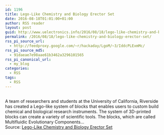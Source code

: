 ```yaml
---
id: 1196
title: Lego-Like Chemistry and Biology Erector Set
date: 2016-08-18T01:01:00+01:00
author: RSS reader
layout: post
guid: http://www.uelectronics.info/2016/08/18/lego-like-chemistry-and-biology-erector-set/
permalink: /2016/08/18/lego-like-chemistry-and-biology-erector-set/
rss_pi_source_url:
  - http://feedproxy.google.com/~r/hackaday/LgoM/~3/IddcPLExmMc/
rss_pi_source_md5:
  - 91daeae7e98aae61b3462a3296101565
rss_pi_canonical_url:
  - my_blog
categories:
  - RSS
tags:
  - RSS
---
```

&#013;  
A team of researchers and students at the University of California, Riverside has created a Lego-like system of blocks that enables users to custom build chemical and biological research instruments. The system of 3D-printed blocks can create a variety of scientific tools. The blocks, which are called Multifluidic Evolutionary Components…&#013;  
Source: <a href="http://feedproxy.google.com/~r/hackaday/LgoM/~3/IddcPLExmMc/" target="_blank">Lego-Like Chemistry and Biology Erector Set</a>